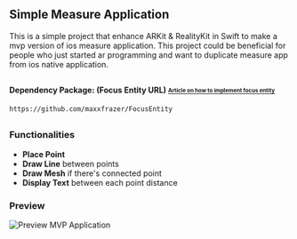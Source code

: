 ## Simple Measure Application
This is a simple project that enhance ARKit & RealityKit in Swift to make a mvp version of ios measure application. This project could be beneficial for people who just started ar programming and want to duplicate measure app from ios native application. 
##
 

#### Dependency Package: (Focus Entity URL) <a href="https://medium.com/@d4sontiovino/implementing-focus-entity-in-swift-ar-a-simple-approach-0857d7dc7a10"><sub><sup> Article on how to implement focus entity </sup></sub></a>


```
https://github.com/maxxfrazer/FocusEntity
```
##

### Functionalities
- <b>Place Point</b>
- <b>Draw Line</b> between points
- <b>Draw Mesh</b> if there's connected point
- <b>Display Text</b> between each point distance

### Preview
![Preview MVP Application](https://i.giphy.com/media/v1.Y2lkPTc5MGI3NjExMXh3amh3cno5bHZsdWJ3bm5wMm9qd2k3ZmZ6ZTY2ZW9lYmF1ZmJucSZlcD12MV9pbnRlcm5hbF9naWZfYnlfaWQmY3Q9Zw/2Y0KvFrLPwlGZLMBgF/giphy.gif)
